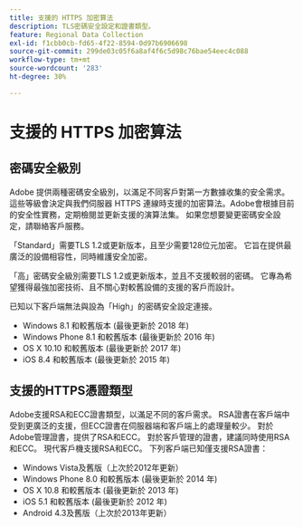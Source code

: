 ```yaml
---
title: 支援的 HTTPS 加密算法
description: TLS密碼安全設定和證書類型。
feature: Regional Data Collection
exl-id: f1cbb0cb-fd65-4f22-8594-0d97b6906698
source-git-commit: 299de03c05f6a8af4f6c5d98c76bae54eec4c088
workflow-type: tm+mt
source-wordcount: '283'
ht-degree: 30%

---
```


# 支援的 HTTPS 加密算法

## 密碼安全級別

Adobe 提供兩種密碼安全級別，以滿足不同客戶對第一方數據收集的安全需求。這些等級會決定與我們伺服器 HTTPS 連線時支援的加密算法。Adobe會根據目前的安全性實務，定期檢閱並更新支援的演算法集。 如果您想要變更密碼安全設定，請聯絡客戶服務。

「Standard」需要TLS 1.2或更新版本，且至少需要128位元加密。 它旨在提供最廣泛的設備相容性，同時維護安全加密。

「高」密碼安全級別需要TLS 1.2或更新版本，並且不支援較弱的密碼。 它專為希望獲得最強加密技術、且不關心對較舊設備的支援的客戶而設計。

已知以下客戶端無法與設為「High」的密碼安全設定連接。

* Windows 8.1 和較舊版本 (最後更新於 2018 年)
* Windows Phone 8.1 和較舊版本 (最後更新於 2016 年)
* OS X 10.10 和較舊版本 (最後更新於 2017 年)
* iOS 8.4 和較舊版本 (最後更新於 2015 年)

## 支援的HTTPS憑證類型

Adobe支援RSA和ECC證書類型，以滿足不同的客戶需求。 RSA證書在客戶端中受到更廣泛的支援，但ECC證書在伺服器端和客戶端上的處理量較少。 對於Adobe管理證書，提供了RSA和ECC。 對於客戶管理的證書，建議同時使用RSA和ECC。 現代客戶機支援RSA和ECC。 下列客戶端已知僅支援RSA證書：

* Windows Vista及舊版（上次於2012年更新）
* Windows Phone 8.0 和較舊版本 (最後更新於 2014 年)
* OS X 10.8 和較舊版本 (最後更新於 2013 年)
* iOS 5.1 和較舊版本 (最後更新於 2012 年)
* Android 4.3及舊版（上次於2013年更新）
